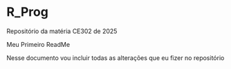 # R_Prog
Repositório da matéria CE302 de 2025

Meu Primeiro ReadMe

Nesse documento vou incluir todas as alterações que eu fizer no repositório

